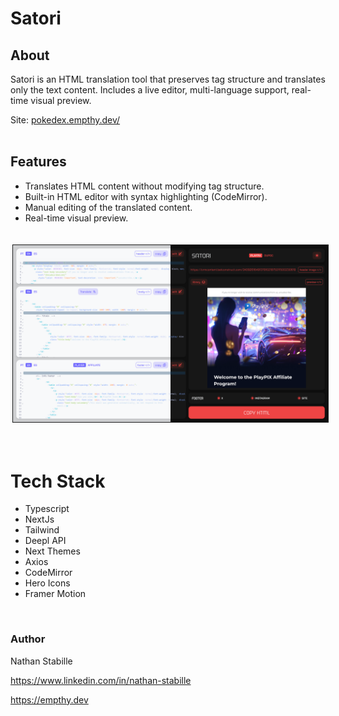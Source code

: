 # Satori

## About

Satori is an HTML translation tool that preserves tag structure and translates only the text content.
Includes a live editor, multi-language support, real-time visual preview.

Site: [pokedex.empthy.dev/](https://pokedex.empthy.dev/)
<br>
<br>



## Features

- Translates HTML content without modifying tag structure.
- Built-in HTML editor with syntax highlighting (CodeMirror).
- Manual editing of the translated content.
- Real-time visual preview.

<br>
<div style= "display: flex">
<img style="border: solid 1px; margin: 3px;" src="./public/github/screenshot.png">
</div>
<br>
<br>

# Tech Stack

- Typescript
- NextJs
- Tailwind
- Deepl API
- Next Themes
- Axios
- CodeMirror
- Hero Icons
- Framer Motion

<br>

### Author

Nathan Stabille

https://www.linkedin.com/in/nathan-stabille

https://empthy.dev
